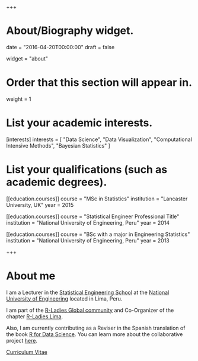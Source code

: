 +++
# About/Biography widget.

date = "2016-04-20T00:00:00"
draft = false

widget = "about"

# Order that this section will appear in.
weight = 1

# List your academic interests.
[interests]
  interests = [
    "Data Science",
    "Data Visualization",
    "Computational Intensive Methods",
    "Bayesian Statistics"
  ]

# List your qualifications (such as academic degrees).
[[education.courses]]
  course = "MSc in Statistics"
  institution = "Lancaster University, UK"
  year = 2015

[[education.courses]]
  course = "Statistical Engineer Professional Title"
  institution = "National University of Engineering, Peru"
  year = 2014

[[education.courses]]
  course = "BSc with a major in Engineering Statistics"
  institution = "National University of Engineering, Peru"
  year = 2013
 
+++

# About me

I am a Lecturer in the [Statistical Engineering School](http://www.fieecs.uni.edu.pe/pregrado_estadistica.html) at the [National University of Engineering](http://www.uni.edu.pe) located in Lima, Peru.

I am part of the [R-Ladies Global community](https://rladies.org) and Co-Organizer of the chapter [R-Ladies Lima](https://twitter.com/RLadiesLima).

Also, I am currently contributing as a Reviser in the Spanish translation of the book [R for Data Science](http://r4ds.had.co.nz). You can learn more about the collaborative project [here](https://github.com/cienciadedatos/descripcion-y-orientaciones).

<a  class="badge badge-primary" href="/pdf/VilmaRomeroResume.pdf"
              role="button">Curriculum Vitae <i class="fa fa-file-pdf-o" aria-hidden="true"></i> </a>
              
              